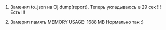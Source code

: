 1. Заменил to_json на Oj.dump(report).
  Теперь укладываюсь в 29 сек !!! Есть !!!

2. Замерил память
  MEMORY USAGE: 1688 MB
  Нормально так :)
